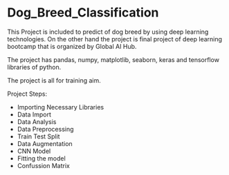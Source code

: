 # Dog_Breed_Classification
 
This Project is included to predict of dog breed by using deep learning technologies. On the other hand the project is final project of deep learning bootcamp that is organized by Global AI Hub.

The project has pandas, numpy, matplotlib, seaborn, keras and tensorflow libraries of python. 

The project is all for training aim. 

Project Steps:
- Importing Necessary Libraries
- Data Import
- Data Analysis
- Data Preprocessing
- Train Test Split
- Data Augmentation
- CNN Model
- Fitting the model
- Confussion Matrix
